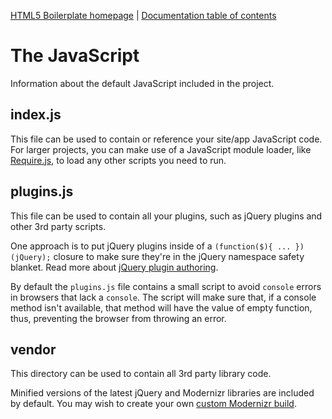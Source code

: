 [HTML5 Boilerplate homepage](https://html5boilerplate.com) | [Documentation
table of contents](TOC.md)

# The JavaScript

Information about the default JavaScript included in the project.

## index.js

This file can be used to contain or reference your site/app JavaScript code.
For larger projects, you can make use of a JavaScript module loader, like
[Require.js](http://requirejs.org/), to load any other scripts you need to
run.

## plugins.js

This file can be used to contain all your plugins, such as jQuery plugins and
other 3rd party scripts.

One approach is to put jQuery plugins inside of a `(function($){ ...
})(jQuery);` closure to make sure they're in the jQuery namespace safety
blanket. Read more about [jQuery plugin
authoring](https://learn.jquery.com/plugins/#Getting_Started).

By default the `plugins.js` file contains a small script to avoid `console`
errors in browsers that lack a `console`. The script will make sure that, if
a console method isn't available, that method will have the value of empty
function, thus, preventing the browser from throwing an error.


## vendor

This directory can be used to contain all 3rd party library code.

Minified versions of the latest jQuery and Modernizr libraries are included by
default. You may wish to create your own [custom Modernizr
build](http://www.modernizr.com/download/).
